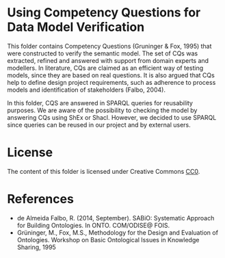 # Using Competency Questions for Data Model Verification

This folder contains Competency Questions (Gruninger & Fox, 1995) that were constructed to verify the semantic model. The set of CQs was extracted, refined and answered with support from domain experts and modellers. In literature, CQs are claimed as an efficient way of testing models, since they are based on real questions. It is also argued that CQs help to define design project requirements, such as adherence to process models and identification of stakeholders (Falbo, 2004).

In this folder, CQS are answered in SPARQL queries for reusability purposes. We are aware of the possibility to checking the model by answering CQs using ShEx or Shacl. However, we decided to use SPARQL since queries can be reused in our project and by external users.

# License
The content of this folder is licensed under Creative Commons [CC0](https://creativecommons.org/share-your-work/public-domain/cc0/).

# References
- de Almeida Falbo, R. (2014, September). SABiO: Systematic Approach for Building Ontologies. In ONTO. COM/ODISE@ FOIS.
- Grüninger, M., Fox, M.S., Methodology for the Design and Evaluation of Ontologies. Workshop on Basic Ontological Issues in Knowledge Sharing, 1995
